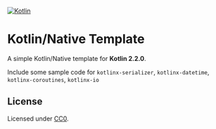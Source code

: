 [![Kotlin](https://img.shields.io/badge/Kotlin-2.2.0-blue.svg?style=flat&logo=kotlin)](https://kotlinlang.org)

# Kotlin/Native Template

A simple Kotlin/Native template for **Kotlin 2.2.0**.

Include some sample code for `kotlinx-serializer`, `kotlinx-datetime`, `kotlinx-coroutines`, `kotlinx-io`

## License

Licensed under [CC0](https://creativecommons.org/publicdomain/zero/1.0/deed.en).